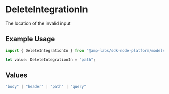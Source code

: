 # DeleteIntegrationIn

The location of the invalid input

## Example Usage

```typescript
import { DeleteIntegrationIn } from "@amp-labs/sdk-node-platform/models/errors";

let value: DeleteIntegrationIn = "path";
```

## Values

```typescript
"body" | "header" | "path" | "query"
```